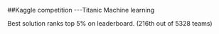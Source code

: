 ##Kaggle competition ---Titanic Machine learning

Best solution ranks top 5% on leaderboard. (216th out of 5328 teams)
